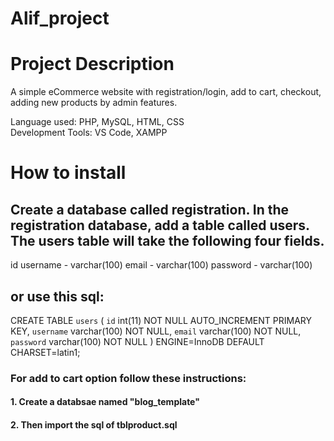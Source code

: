 # Alif_project

# Project Description
A simple eCommerce website with registration/login, add to cart, checkout, adding new products by admin features.

Language used: PHP, MySQL, HTML, CSS <br/>
Development Tools: VS Code, XAMPP

# How to install

## Create a database called registration. In the registration database, add a table called users. The users table will take the following four fields.

id
username  -  varchar(100)
email  -  varchar(100)
password  -  varchar(100)

## or use this sql: 
CREATE TABLE `users`  (
  `id` int(11) NOT NULL AUTO_INCREMENT PRIMARY KEY, 
  `username` varchar(100) NOT NULL, 
  `email` varchar(100) NOT NULL, 
  `password` varchar(100) NOT NULL 
) ENGINE=InnoDB DEFAULT CHARSET=latin1; 


### For add to cart option follow these instructions: 
 #### 1. Create a databsae named "blog_template"
 #### 2. Then import the sql of tblproduct.sql
